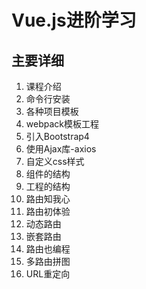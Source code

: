 Vue.js进阶学习
=============

## 主要详细

1. 课程介绍
2. 命令行安装
3. 各种项目模板
4. webpack模板工程
5. 引入Bootstrap4
6. 使用Ajax库-axios
7. 自定义css样式
8. 组件的结构
9. 工程的结构
10. 路由知我心
11. 路由初体验
12. 动态路由
13. 嵌套路由
14. 路由也编程
15. 多路由拼图
16. URL重定向



